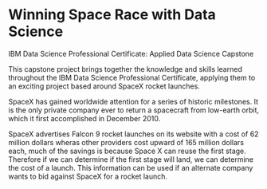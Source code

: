 # Winning Space Race with Data Science
IBM Data Science Professional Certificate: Applied Data Science Capstone

This capstone project brings together the knowledge and skills learned throughout the IBM Data Science Professional Certificate, applying them to an exciting project based around SpaceX rocket launches.

SpaceX has gained worldwide attention for a series of historic milestones. It is the only private company ever to return a spacecraft from low-earth orbit, which it first accomplished in December 2010.

SpaceX advertises Falcon 9 rocket launches on its website with a cost of 62 million dollars wheras other providers cost upward of 165 million dollars each, much of the savings is because Space X can reuse the first stage. Therefore if we can determine if the first stage will land, we can determine the cost of a launch. This information can be used if an alternate company wants to bid against SpaceX for a rocket launch.
